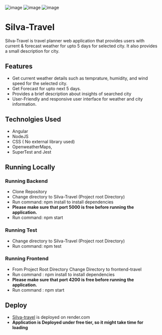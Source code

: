 ![image](https://github.com/nsaini-05/Silva-Travel/assets/12828781/8ab98fbc-41a1-44c6-b6a2-655cf4a5b80d)
![image](https://github.com/nsaini-05/Silva-Travel/assets/12828781/c87c5927-aab4-41ca-9f2c-78bf62979168)
![image](https://github.com/nsaini-05/Silva-Travel/assets/12828781/69a39bb2-3f5a-43cf-ac81-dce71bd29384)


# Silva-Travel
Silva-Travel is travel planner web application that provides users with current & forecast weather for upto 5 days for selected city. It also provides a small description for city. 

## Features
- Get current weather details such as temprature, humidity, and wind speed for the selected city.
- Get Forecast for upto next 5 days.
- Provides a brief description about insights of searched city
- User-Friendly and responsive user interface for weather and city information.

## Technolgies Used
- Angular
- NodeJS
- CSS ( No external library used)
- OpenweatherMaps,
- SuperTest and Jest 

## Running Locally
### Running Backend
- Clone Repository
- Change directory to Silva-Travel (Project root Directory)
- Run command:  npm install to install dependencies
- **Please make sure that port 5000 is free before running the application.**
- Run command: npm start

### Running Test 
- Change directory to Silva-Travel (Project root Directory)
- Run command: npm test
  
### Running Frontend
- From Project Root Directory Change Directory to frontend-travel
- Run command :  npm install to install dependencies
- **Please make sure that port 4200 is free before running the application.**
- Run command : npm start

## Deploy
- [Silva-travel](https://silva-travel.onrender.com) is deployed on render.com
- **Application is Deployed under free tier, so it might take time for loading**

  


 
